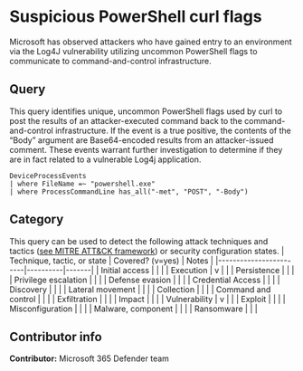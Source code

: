 # Suspicious PowerShell curl flags
Microsoft has observed attackers who have gained entry to an environment via the Log4J vulnerability utilizing uncommon PowerShell flags to communicate to command-and-control infrastructure. 

## Query
This query identifies unique, uncommon PowerShell flags used by curl to post the results of an attacker-executed command back to the command-and-control infrastructure. If the event is a true positive, the contents of the “Body” argument are Base64-encoded results from an attacker-issued comment. These events warrant further investigation to determine if they are in fact related to a vulnerable Log4j application. 
```
DeviceProcessEvents
| where FileName =~ "powershell.exe"
| where ProcessCommandLine has_all("-met", "POST", "-Body")
```


## Category

This query can be used to detect the following attack techniques and tactics ([see MITRE ATT&CK framework](https://attack.mitre.org/)) or security configuration states.
| Technique, tactic, or state | Covered? (v=yes) | Notes |
|------------------------|----------|-------|
| Initial access |  |  |
| Execution | v |  |
| Persistence |  |  |
| Privilege escalation |  |  |
| Defense evasion |  |  |
| Credential Access |  |  |
| Discovery |  |  |
| Lateral movement |  |  |
| Collection |  |  |
| Command and control |  |  |
| Exfiltration |  |  |
| Impact |  |  |
| Vulnerability | v |  |
| Exploit |  |  |
| Misconfiguration |  |  |
| Malware, component |  |  |
| Ransomware |  |  |

## Contributor info

**Contributor:** Microsoft 365 Defender team
